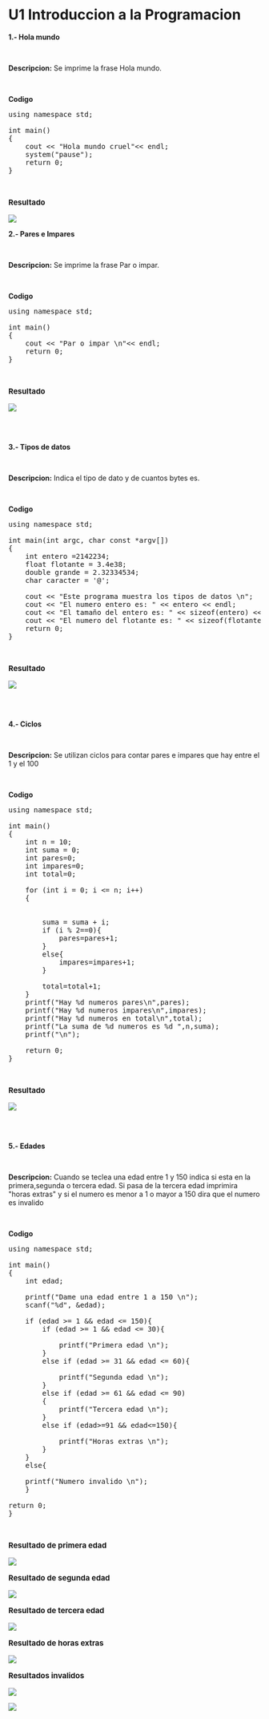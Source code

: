 # U1 Introduccion a la Programacion

 **1.- Hola mundo**

<br><p><b>Descripcion:</b> Se imprime la frase Hola mundo.</p><br>

**Codigo**

<pre>
using namespace std;

int main()
{
    cout << "Hola mundo cruel"<< endl;
    system("pause");
    return 0;
} 
</pre><br>

<p style="font-size:15px; font-weight:bold; ">Resultado</p>

![](img/Holamundo.JPG)



**2.- Pares e Impares**

<br><p><b>Descripcion:</b> Se imprime la frase Par o impar.</p><br>

**Codigo**

<pre>
using namespace std;

int main()
{
    cout << "Par o impar \n"<< endl;
    return 0;
}
</pre><br>

<p style="font-size:15px; font-weight:bold; ">Resultado</p>

![](img/Parimpar.JPG)
</div><br><br>



 **3.- Tipos de datos**

<br><p><b>Descripcion:</b> Indica el tipo de dato y de cuantos bytes es.</p><br>

**Codigo**

<pre>
using namespace std;

int main(int argc, char const *argv[])
{
    int entero =2142234;
    float flotante = 3.4e38;
    double grande = 2.32334534;
    char caracter = '@';

    cout << "Este programa muestra los tipos de datos \n";
    cout << "El numero entero es: " << entero << endl;
    cout << "El tamaño del entero es: " << sizeof(entero) << "bytes"<< endl;
    cout << "El numero del flotante es: " << sizeof(flotante) << "bytes" << endl;
    return 0;
}
</pre><br>

<p style="font-size:15px; font-weight:bold; ">Resultado</p>

![](img/Tipos%20de%20datos.JPG )
</div><br><br>



 **4.- Ciclos**

<br><p><b>Descripcion:</b> Se utilizan ciclos para contar pares e impares que hay entre el 1 y el 100</p><br>

**Codigo**

<pre>
using namespace std;

int main()
{
    int n = 10;
    int suma = 0;
    int pares=0;
    int impares=0;
    int total=0;

    for (int i = 0; i <= n; i++)
    {

        
        suma = suma + i;
        if (i % 2==0){
            pares=pares+1;
        }
        else{
            impares=impares+1;
        }

        total=total+1;
    }
    printf("Hay %d numeros pares\n",pares);
    printf("Hay %d numeros impares\n",impares);
    printf("Hay %d numeros en total\n",total);
    printf("La suma de %d numeros es %d ",n,suma);
    printf("\n");

    return 0;
}
</pre><br>

<p style="font-size:15px; font-weight:bold; ">Resultado</p>

![](img/ciclos.JPG)
</div><br><br>


 **5.- Edades**

<br><p><b>Descripcion:</b> Cuando se teclea una edad entre 1 y 150 indica si esta en la primera,segunda o tercera edad. Si pasa de la tercera edad imprimira "horas extras" y si el numero es menor a 1 o mayor a 150 dira que el numero es invalido</p><br>

**Codigo**

<pre>
using namespace std;

int main()
{
    int edad;

    printf("Dame una edad entre 1 a 150 \n");
    scanf("%d", &edad);

    if (edad >= 1 && edad <= 150){
        if (edad >= 1 && edad <= 30){

            printf("Primera edad \n");
        }
        else if (edad >= 31 && edad <= 60){

            printf("Segunda edad \n");
        }
        else if (edad >= 61 && edad <= 90)
        {
            printf("Tercera edad \n");
        }
        else if (edad>=91 && edad<=150){

            printf("Horas extras \n");
        }  
    }
    else{

    printf("Numero invalido \n");
    }

return 0;
}
</pre><br>

<p style="font-size:15px; font-weight:bold; ">Resultado de primera edad</p>

![](img/edades1.JPG)
<br>

<p style="font-size:15px; font-weight:bold; ">Resultado de segunda edad</p>

![](img/edades2.JPG)
<br>

<p style="font-size:15px; font-weight:bold; ">Resultado de tercera edad</p>

![](img/edades3.JPG)
<br>

<p style="font-size:15px; font-weight:bold; ">Resultado de horas extras</p>

![](img/edades4.JPG)
<br>

<p style="font-size:15px; font-weight:bold; ">Resultados invalidos</p>

![](img/edadesinv1.JPG)

![](img/edadesinv2.JPG)
